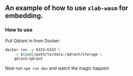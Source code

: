 ## An example of how to use `xlab-wasm` for embedding.

### How to use
Pull Qdrant in from Docker:
```bash
docker run -p 6333:6333 \
    -v $(pwd)/path/to/data:/qdrant/storage \
    qdrant/qdrant
```

Now run `npm run dev` and watch the magic happen!
